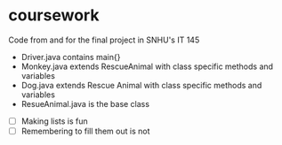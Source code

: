 # coursework

Code from and for the final project in SNHU's IT 145

- Driver.java contains main{}
- Monkey.java extends RescueAnimal with class specific methods and variables
- Dog.java extends Rescue Animal with class specific methods and variables
- ResueAnimal.java is the base class 

- [ ] Making lists is fun
- [ ] Remembering to fill them out is not
